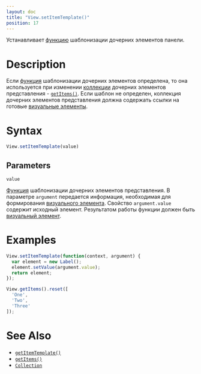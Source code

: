 ```yaml
---
layout: doc
title: "View.setItemTemplate()"
position: 17
---
```


Устанавливает [функцию](../../Script/) шаблонизации дочерних элементов панели.

# Description

Если [функция](../../Script/) шаблонизации дочерних элементов определена, то она используется при
изменении [коллекции](../../Collection/) дочерних элементов представления - [`getItems()`](../View.getItems/).
Если шаблон не определен, коллекция дочерних элементов представления должна содержать ссылки на
готовые [визуальные элементы](../../Element/).

# Syntax

```js
View.setItemTemplate(value)
```

## Parameters

`value`

[Функция](../../Script/) шаблонизации дочерних элементов представления. В параметре `argument`
передается информация, необходимая для формирования [визуального элемента](../../Element/).
Свойство `argument.value` содержит исходный элемент. Результатом работы функции должен быть
[визуальный элемент](../../Element/).

# Examples

```js
View.setItemTemplate(function(context, argument) {
  var element = new Label();
  element.setValue(argument.value);
  return element;
});

View.getItems().reset([
  'One',
  'Two',
  'Three'
]);
```

# See Also

* [`getItemTemplate()`](../View.getItemTemplate/)
* [`getItems()`](../View.getItems/)
* [`Collection`](../../Collection/)
